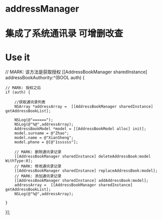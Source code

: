 # addressManager
# 集成了系统通讯录  可增删改查 
# Use it
// MARK: 该方法是获取授权
[[AddressBookManager sharedInstance] addressBookAuthority:^(BOOL auth) {

    // MARK: 授权之后
    if (auth) {

        //获取通讯录列表
        NSArray *addressArray =  [[AddressBookManager sharedInstance] getAddressBookList];

        NSLog(@"======");
        NSLog(@"%@",addressArray);
        AddressBookModel *model = [[AddressBookModel alloc] init];
        model.surname = @"Zhao";
        model.name = @"XianSheng";
        model.phone = @[@"1ssssss"];

        // MARK: 删除通讯录记录
        [[AddressBookManager sharedInstance] deleteAddressBook:model WithType:0];
        // MARK: 修改通讯录记录
        [[AddressBookManager sharedInstance] replaceAddressBook:model];
        // MARK: 添加通讯录记录
        [[AddressBookManager sharedInstance] addAddressBook:model];
        addressArray =  [[AddressBookManager sharedInstance] getAddressBookList];
        NSLog(@"%@",addressArray);

    }
}];